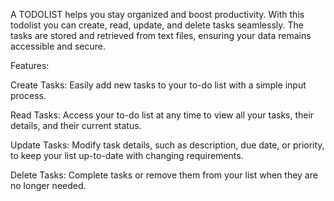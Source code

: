 A TODOLIST helps you stay organized and boost productivity. With this todolist you can create, read, update, and delete tasks seamlessly. The tasks are stored and retrieved from text files, ensuring your data remains accessible and secure.

Features:

Create Tasks: Easily add new tasks to your to-do list with a simple input process. 

Read Tasks: Access your to-do list at any time to view all your tasks, their details, and their current status.

Update Tasks: Modify task details, such as description, due date, or priority, to keep your list up-to-date with changing requirements.

Delete Tasks: Complete tasks or remove them from your list when they are no longer needed.